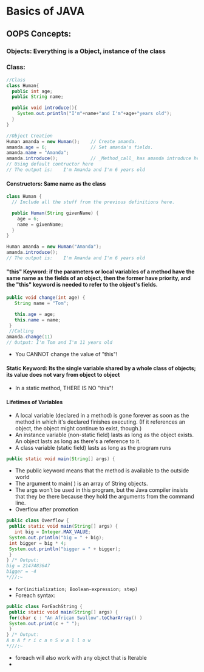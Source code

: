 # Basics of JAVA
## OOPS Concepts:
### Objects: Everything is a Object,  instance of the class
### Class:
```JAVA
//Class
class Human{
  public int age;
  public String name;

  public void introduce(){
    System.out.println("I'm"+name+"and I'm"+age+"years old");
  }
}

//Object Creation
Human amanda = new Human();    // Create amanda.
amanda.age = 6;                // Set amanda's fields.
amanda.name = "Amanda";
amanda.introduce();            // _Method_call_ has amanda introduce herself.
// Using default contructor here
// The output is:    I'm Amanda and I'm 6 years old
```
#### Constructors: Same name as the class
```JAVA
class Human {
  // Include all the stuff from the previous definitions here.

  public Human(String givenName) {
    age = 6;
    name = givenName;
  }
}

Human amanda = new Human("Amanda");
amanda.introduce();
// The output is:    I'm Amanda and I'm 6 years old
```
#### "this" Keyword: if the parameters or local variables of a method have the same name as the fields of an object, then the former have priority, and the "this" keyword is needed to refer to the object's fields.
```JAVA
public void change(int age) {
   String name = "Tom";

   this.age = age;
   this.name = name;
 }
 //Calling
amanda.change(11)
// Output: I'm Tom and I'm 11 years old
```
- You CANNOT change the value of "this"!

#### Static Keyword: Its the single variable shared by a whole class of objects; its value does not vary from object to object
- In a static method, THERE IS NO "this"!

#### Lifetimes of Variables
- A local variable (declared in a method) is gone forever as soon as the method in which it's declared finishes executing.  (If it references an object, the object might continue to exist, though.)
- An instance variable (non-static field) lasts as long as the object exists. An object lasts as long as there's a reference to it.
- A class variable (static field) lasts as long as the program runs

```JAVA
public static void main(String[] args) {
```
- The public keyword means that the method is available to the outside world
- The argument to main( ) is an array of String objects.
- The args won’t be used in this program, but the Java compiler insists that they be there because they hold the arguments from the command line.  
- Overflow after promotion
```JAVA
public class Overflow {
 public static void main(String[] args) {
   int big = Integer.MAX_VALUE;
 System.out.println("big = " + big);
 int bigger = big * 4;
 System.out.println("bigger = " + bigger);
 }
} /* Output:
big = 2147483647
bigger = -4
*///:~
```
- `for(initialization; Boolean-expression; step)`
- Foreach syntax:
```JAVA
public class ForEachString {
 public static void main(String[] args) {
 for(char c : "An African Swallow".toCharArray() )
 System.out.print(c + " ");
 }
} /* Output:
A n A f r i c a n S w a l l o w
*///:~
```

- foreach will also work with any object that is Iterable
-
